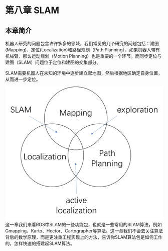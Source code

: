 # 第八章 SLAM
## 本章简介

机器人研究的问题包含许许多多的领域，我们常见的几个研究的问题包括：建图(Mapping)、定位(Localization)和路径规划（Path Planning），如果机器人带有机械臂，那么运动规划（Motion Planning）也是重要的一个环节。而同步定位与建图（SLAM）问题位于定位和建图的交集部分。

SLAM需要机器人在未知的环境中逐步建立起地图，然后根据地区确定自身位置，从而进一步定位。

![](/pics/slam.png)
这一章我们来看ROS中SLAM的一些功能包，也就是一些常用的SLAM算法，例如Gmapping、Karto、Hector、Cartographer等算法。这一章我们不会去关注算法背后的数学原理，而是更注重工程实现上的方法，告诉你SLAM算法包是如何工作的，怎样快速的搭建起SLAM算法。